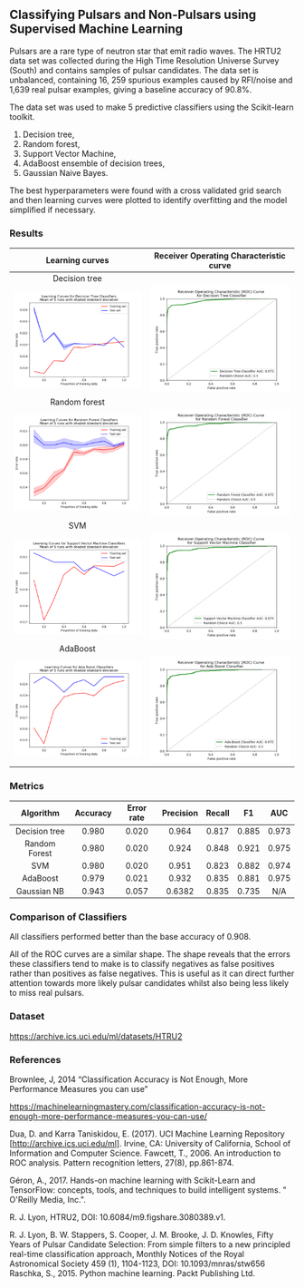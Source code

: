 ## Classifying Pulsars and Non-Pulsars using Supervised Machine Learning


Pulsars are a rare type of neutron star that emit radio waves.  The HRTU2 data set was collected during the High Time Resolution Universe Survey (South) and contains samples of pulsar candidates.  The data set is unbalanced, containing 16, 259 spurious examples caused by RFI/noise and 1,639 real pulsar examples, giving a baseline accuracy of 90.8%.

The data set was used to make 5 predictive classifiers using the Scikit-learn toolkit.  
1. Decision tree,
2. Random forest,
3. Support Vector Machine,
4. AdaBoost ensemble of decision trees,
5. Gaussian Naive Bayes.

The best hyperparameters were found with a cross validated grid search and then learning curves were plotted to identify overfitting and the model simplified if necessary. 

### Results
Learning curves            | Receiver Operating Characteristic curve
:-------------------------:|:-------------------------:
Decision tree      | 
![Decision Tree Learning Curve](results/LC_Decision_Tree_error_rate_metric.png "Decision Tree Learning Curve") | ![Decision Tree ROC](results/ROC_Decision_Tree_Classifier.png "Decision Tree ROC")
Random forest      | 
![Random Forest Learning Curve](results/LC_Random_Forest_error_rate_metric.png "Random Forest Learning Curve") | ![Random Forest ROC](results/ROC_Random_Forest_Classifier.png "Random Forest ROC")
SVM        | 
![Support Vector Learning Curve](results/LC_Support_Vector_Machine_error_rate_metric.png "SVM Learning Curve") | ![Support Vector Machine ROC](results/ROC_Support_Vector_Machine_Classifier.png "SVM ROC")
AdaBoost   | 
![AdaBoost Learning Curve](results/LC_Ada_Boost_error_rate_metric.png "AdaBoost Learning Curve") | ![AdaBoost ROC](results/ROC_Ada_Boost_Classifier.png "AdaBoost ROC")


### Metrics

   Algorithm  |   Accuracy   |  Error rate  |  Precision   |  Recall      |  F1          |AUC
:------------:|:------------:|:------------:|:------------:|:------------:|:------------:|:------------:
Decision tree |0.980         |0.020         |0.964         |0.817         |0.885         |0.973
Random Forest |0.980         |0.020         |0.924         |0.848         |0.921         |0.975
SVM           |0.980         |0.020         |0.951         |0.823         |0.882         |0.974
AdaBoost      |0.979         |0.021         |0.932         |0.835         |0.881         |0.975
Gaussian NB   |0.943         |0.057         |0.6382        |0.835         |0.735         |N/A


### Comparison of Classifiers
All classifiers performed better than the base accuracy of 0.908.  

All of the ROC curves are a similar shape.  The shape reveals that the errors these classifiers tend to make is to classify negatives as false positives rather than positives as false negatives.  This is useful as it can direct further attention towards more likely pulsar candidates whilst also being less likely to miss real pulsars.


### Dataset
https://archive.ics.uci.edu/ml/datasets/HTRU2


### References

Brownlee, J, 2014 “Classification Accuracy is Not Enough, More Performance Measures you can use”

https://machinelearningmastery.com/classification-accuracy-is-not-enough-more-performance-measures-you-can-use/

Dua, D. and Karra Taniskidou, E. (2017). UCI Machine Learning Repository [http://archive.ics.uci.edu/ml]. Irvine, CA: University of California, School of Information and Computer Science. Fawcett, T., 2006. An introduction to ROC analysis. Pattern recognition letters, 27(8), pp.861-874. 

Géron, A., 2017. Hands-on machine learning with Scikit-Learn and TensorFlow: concepts, tools, and techniques to build intelligent systems. " O'Reilly Media, Inc.".

R. J. Lyon, HTRU2, DOI: 10.6084/m9.figshare.3080389.v1.

R. J. Lyon, B. W. Stappers, S. Cooper, J. M. Brooke, J. D. Knowles, Fifty Years of Pulsar Candidate Selection: From simple filters to a new principled real-time classification approach, Monthly Notices of the Royal Astronomical Society 459 (1), 1104-1123, DOI: 10.1093/mnras/stw656 Raschka, S., 2015. Python machine learning. Packt Publishing Ltd.

